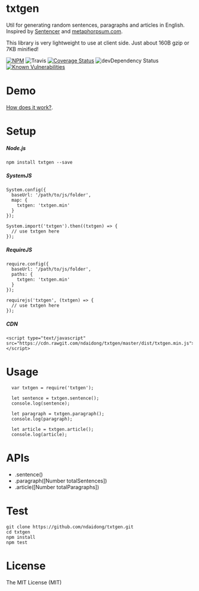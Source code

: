 # txtgen
Util for generating random sentences, paragraphs and articles in English. Inspired by [Sentencer](https://github.com/kylestetz/Sentencer) and [metaphorpsum.com](http://metaphorpsum.com/).

This library is very lightweight to use at client side. Just about 160B gzip or 7KB minified!

[![NPM](https://badge.fury.io/js/txtgen.svg)](https://badge.fury.io/js/txtgen)
![Travis](https://travis-ci.org/ndaidong/txtgen.svg?branch=master)
[![Coverage Status](https://coveralls.io/repos/github/ndaidong/txtgen/badge.svg?branch=master&noop)](https://coveralls.io/github/ndaidong/txtgen?branch=master)
![devDependency Status](https://david-dm.org/ndaidong/txtgen.svg)
[![Known Vulnerabilities](https://snyk.io/test/npm/txtgen/badge.svg)](https://snyk.io/test/npm/txtgen)


# Demo

[How does it work?](http://ndaidong.github.io/txtgen/).


# Setup

##### Node.js

```
npm install txtgen --save
```

##### SystemJS

```
System.config({
  baseUrl: '/path/to/js/folder',
  map: {
    txtgen: 'txtgen.min'
  }
});

System.import('txtgen').then((txtgen) => {
  // use txtgen here
});
```

##### RequireJS

```
require.config({
  baseUrl: '/path/to/js/folder',
  paths: {
    txtgen: 'txtgen.min'
  }
});

requirejs('txtgen', (txtgen) => {
  // use txtgen here
});

```


##### CDN

```
<script type="text/javascript" src="https://cdn.rawgit.com/ndaidong/txtgen/master/dist/txtgen.min.js"></script>
```

# Usage

```
  var txtgen = require('txtgen');

  let sentence = txtgen.sentence();
  console.log(sentence);

  let paragraph = txtgen.paragraph();
  console.log(paragraph);

  let article = txtgen.article();
  console.log(article);
```

# APIs

 - .sentence()
 - .paragraph([Number totalSentences])
 - .article([Number totalParagraphs])

# Test

```
git clone https://github.com/ndaidong/txtgen.git
cd txtgen
npm install
npm test
```

# License

The MIT License (MIT)

